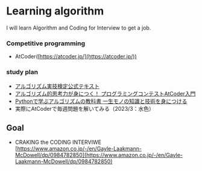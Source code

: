 # Learning algorithm
I will learn Algorithm and Coding for Interview to get a job.

### **Competitive programming**

- AtCoder([https://atcoder.jp/](https://atcoder.jp/))

### study plan
- [アルゴリズム実技検定公式テキスト](https://www.amazon.co.jp/-/en/%E5%B2%A9%E4%B8%8B-%E7%9C%9F%E4%B9%9F-ebook/dp/B08QRNJ7M3/ref=sr_1_1?crid=1RBHM3KIIGDST&keywords=%E3%82%A2%E3%83%AB%E3%82%B4%E3%83%AA%E3%82%BA%E3%83%A0%E5%AE%9F%E6%8A%80%E6%A4%9C%E5%AE%9A%E5%85%AC%E5%BC%8F%E3%83%86%E3%82%AD%E3%82%B9%E3%83%88&qid=1669861101&qu=eyJxc2MiOiIwLjg2IiwicXNhIjoiMC40OSIsInFzcCI6IjAuNzYifQ%3D%3D&sprefix=python+%E3%81%A7%E5%AD%A6%E3%81%B6%E5%AE%9F%E8%A1%8C%E3%81%AE%E6%95%99%E7%A7%91%E6%9B%B8%2Caps%2C150&sr=8-1)
- [アルゴリズム的思考力が身につく！ プログラミングコンテストAtCoder入門](https://www.amazon.co.jp/gp/product/B0B6MLQ43C/ref=ppx_yo_dt_b_d_asin_title_o01?ie=UTF8&psc=1)
- [Pythonで学ぶアルゴリズムの教科書 一生モノの知識と技術を身につける](https://www.amazon.co.jp/-/en/%E5%BB%A3%E7%80%AC%E8%B1%AA/dp/4295011193/ref=sr_1_1?crid=3V400O2A2S72Q&keywords=python+%E3%81%A7%E5%AD%A6%E3%81%B6%E5%AE%9F%E8%A1%8C%E3%81%AE%E6%95%99%E7%A7%91%E6%9B%B8&qid=1669861043&qu=eyJxc2MiOiIwLjcwIiwicXNhIjoiMC4wMCIsInFzcCI6IjAuMDAifQ%3D%3D&sprefix=%2Caps%2C201&sr=8-1)
- 実際にAtCoderで毎週問題を解いてみる（2023/3：水色）

## **Goal**
- CRAKING the CODING INTERVIWE<br>
[https://www.amazon.co.jp/-/en/Gayle-Laakmann-McDowell/dp/0984782850](https://www.amazon.co.jp/-/en/Gayle-Laakmann-McDowell/dp/0984782850)
